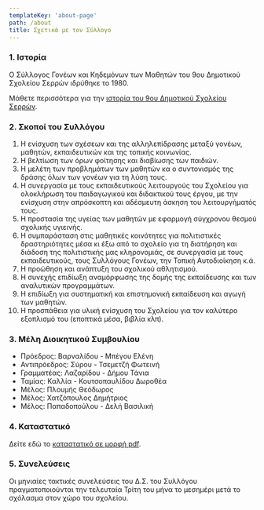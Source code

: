 ```yaml
---
templateKey: 'about-page'
path: /about
title: Σχετικά με τον Σύλλογο
---
```


### 1. Ιστορία
Ο Σύλλογος Γονέων και Κηδεμόνων των Μαθητών του 9ου Δημοτικού Σχολείου Σερρών ιδρύθηκε το 1980.

Μάθετε περισσότερα για την [ιστορία του 9ου Δημοτικού Σχολείου Σερρών](https://www.enato.edu.gr).

### 2. Σκοποί του Συλλόγου

1. Η ενίσχυση των σχέσεων και της αλληλεπίδρασης μεταξύ γονέων, μαθητών, εκπαιδευτικών και της τοπικής κοινωνίας.
2. Η βελτίωση των όρων φοίτησης και διαβίωσης των παιδιών.
3. Η μελέτη των προβλημάτων των μαθητών κα ο συντονισμός της δράσης όλων των γονέων για τη λύση τους.
4. Η συνεργασία με τους εκπαιδευτικούς λειτουργούς του Σχολείου για ολοκλήρωση του παιδαγωγικού και διδακτικού τους έργου, με την ενίσχυση στην απρόσκοπτη και αδέσμευτη άσκηση του λειτουργήματός τους.
5. Η προστασία της υγείας των μαθητών με εφαρμογή σύγχρονου θεσμού σχολικής υγιεινής.
6. Η συμπαράσταση στις μαθητικές κοινότητες για πολιτιστικές δραστηριότητες μέσα κι έξω από το σχολείο για τη διατήρηση και διάδοση της πολιτιστικής μας κληρονομιάς, σε συνεργασία με τους εκπαιδευτικούς, τους Συλλόγους Γονέων, την Τοπική Αυτοδιοίκηση κ.ά.
7. Η προώθηση και ανάπτυξη του σχολικού αθλητισμού.
8. Η συνεχής επιδίωξη αναμόρφωσης της δομής της εκπαίδευσης και των αναλυτικών προγραμμάτων.
9. Η επιδίωξη για συστηματική και επιστημονική εκπαίδευση και αγωγή των μαθητών.
10. Η προσπάθεια για υλική ενίσχυση του Σχολείου για τον καλύτερο εξοπλισμό του (εποπτικά μέσα, βιβλία κλπ).


### 3. Μέλη Διοικητικού Συμβουλίου

- Πρόεδρος: Βαρναλίδου - Μπέγου Ελένη
- Αντιπρόεδρος: Σύρου - Τσεμετζή Φωτεινή
- Γραμματέας: Λαζαρίδου - Δήμου Τάνια
- Ταμίας: Καλλία - Κουτσοπαυλίδου Δωροθέα
- Μέλος: Πλουμής Θεόδωρος
- Μέλος: Χατζόπουλος Δημήτριος
- Μέλος: Παπαδοπούλου - Δελή Βασιλική


### 4. Καταστατικό
Δείτε εδώ το [καταστατικό σε μορφή pdf](#).


### 5. Συνελεύσεις

Οι μηνιαίες τακτικές συνελεύσεις του Δ.Σ. του Συλλόγου πραγματοποιούνται την τελευταία Τρίτη του μήνα το μεσημέρι μετά το σχόλασμα στον χώρο του σχολείου.
